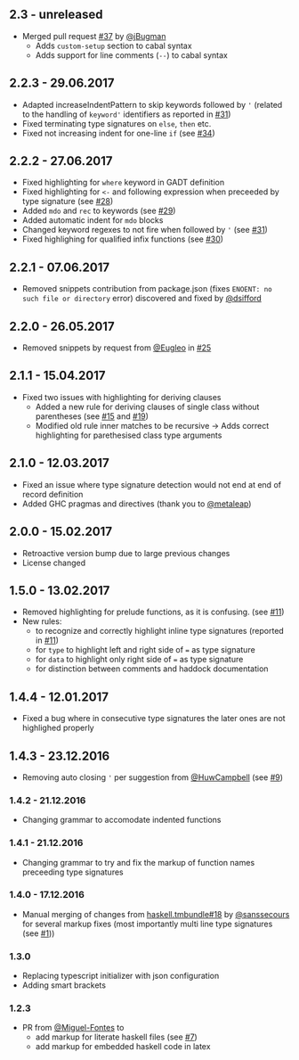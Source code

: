 ## 2.3 - unreleased

- Merged pull request [#37](https://github.com/JustusAdam/language-haskell/pull/37) by [@jBugman](https://github.com/jBugman)
    - Adds `custom-setup` section to cabal syntax
    - Adds support for line comments (`--`) to cabal syntax

## 2.2.3 - 29.06.2017

- Adapted increaseIndentPattern to skip keywords followed by `'` (related to the handling of `keyword'` identifiers as reported in [#31](https://github.com/JustusAdam/language-haskell/issues/31))
- Fixed terminating type signatures on `else`, `then` etc.
- Fixed not increasing indent for one-line `if` (see [#34](https://github.com/JustusAdam/language-haskell/issues/34))

## 2.2.2 - 27.06.2017

- Fixed highlighting for `where` keyword in GADT definition
- Fixed highlighting for `<-` and following expression when preceeded by type signature (see [#28](https://github.com/JustusAdam/language-haskell/issues/28))
- Added `mdo` and `rec` to keywords (see [#29](https://github.com/JustusAdam/language-haskell/issues/29))
- Added automatic indent for `mdo` blocks 
- Changed keyword regexes to not fire when followed by `'` (see [#31](https://github.com/JustusAdam/language-haskell/issues/31))
- Fixed highlighing for qualified infix functions (see [#30](https://github.com/JustusAdam/language-haskell/issues/30))

## 2.2.1 - 07.06.2017

- Removed snippets contribution from package.json (fixes `ENOENT: no such file or directory` error) discovered and fixed by [@dsifford](https://gihub.com/dsifford)

## 2.2.0 - 26.05.2017

- Removed snippets by request from [@Eugleo](https://github.com/Eugleo) in [#25](https://github.com/JustusAdam/language-haskell/issues/25)

## 2.1.1 - 15.04.2017

- Fixed two issues with highlighting for deriving clauses
    - Added a new rule for deriving clauses of single class without parentheses (see [#15](https://github.com/JustusAdam/language-haskell/issues/15) and [#19](https://github.com/JustusAdam/language-haskell/issues/19))
    - Modified old rule inner matches to be recursive -> Adds correct highlighting for parethesised class type arguments

## 2.1.0  - 12.03.2017

- Fixed an issue where type signature detection would not end at end of record definition
- Added GHC pragmas and directives (thank you to [@metaleap](https://github.com/metaleap))

## 2.0.0 - 15.02.2017

- Retroactive version bump due to large previous changes 
- License changed

## 1.5.0 - 13.02.2017

- Removed highlighting for prelude functions, as it is confusing. (see [#11](https://github.com/JustusAdam/language-haskell/issues/11))
- New rules:
    - to recognize and correctly highlight inline type signatures (reported in [#11](https://github.com/JustusAdam/language-haskell/issues/11))
    - for `type` to highlight left and right side of `=` as type signature
    - for `data` to highlight only right side of `=` as type signature
    - for distinction between comments and haddock documentation

## 1.4.4 - 12.01.2017

- Fixed a bug where in consecutive type signatures the later ones are not highlighed properly

## 1.4.3 - 23.12.2016

- Removing auto closing `'` per suggestion from [@HuwCampbell](https://github.com/HuwCampbell) (see [#9](https://github.com/JustusAdam/language-haskell/issues/9))

### 1.4.2 - 21.12.2016

- Changing grammar to accomodate indented functions

### 1.4.1 - 21.12.2016

- Changing grammar to try and fix the markup of function names preceeding type signatures

### 1.4.0 - 17.12.2016

- Manual merging of changes from [haskell.tmbundle#18](https://github.com/textmate/haskell.tmbundle/pull/18) by [@sanssecours](https://github.com/sanssecours) for several markup fixes (most importantly multi line type signatures (see [#1](https://github.com/JustusAdam/language-haskell/issues/1)))

### 1.3.0

- Replacing typescript initializer with json configuration
- Adding smart brackets

### 1.2.3

- PR from [@Miguel-Fontes](https://github.com/Miguel-Fontes) to 
    - add markup for literate haskell files (see [#7](https://github.com/JustusAdam/language-haskell/issues/7))
    - add markup for embedded haskell code in latex
